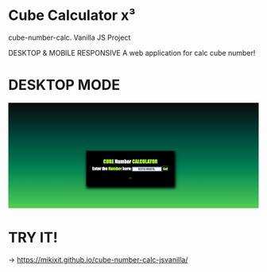 # Cube Calculator x³ 
cube-number-calc. Vanilla JS Project

DESKTOP & MOBILE RESPONSIVE
A web application for calc cube number!

# DESKTOP MODE
![](gifproject.gif)

# TRY IT!
-> https://mikixit.github.io/cube-number-calc-jsvanilla/
